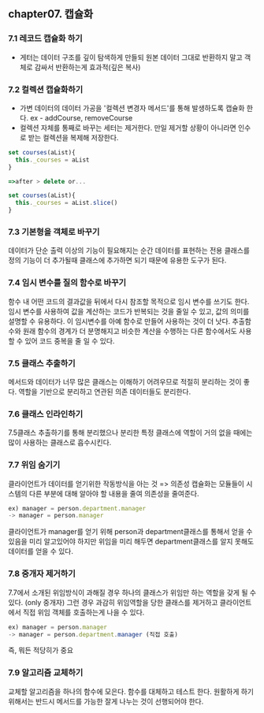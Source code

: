  ## chapter07. 캡슐화
 
 ### 7.1 레코드 캡슐화 하기
 - 게터는 데이터 구조를 깊이 탐색하게 만들되 원본 데이터 그대로 반환하지 말고 객체로 감싸서 반환하는게 효과적(깊은 복사)
 
### 7.2 컬렉션 캡슐화하기
- 가변 데이터의 데이터 가공을 '컬렉션 변경자 메서드'를 통해 발생하도록 캡슐화 한다.
ex - addCourse, removeCourse
- 컬렉션 자체를 통째로 바꾸는 세터는 제거한다.
만일 제거할 상황이 아니라면 인수로 받는 컬렉션을 복제해 저장한다.
```javascript
set courses(aList){
  this._courses = aList
}

=>after > delete or...

set courses(aList){
  this._courses = aList.slice()
}
```
### 7.3 기본형을 객체로 바꾸기
데이터가 단순 출력 이상의 기능이 필요해지는 순간 데이터를 표현하는 전용 클래스를 정의
기능이 더 추가될때 클래스에 추가하면 되기 때문에 유용한 도구가 된다.

### 7.4 임시 변수를 질의 함수로 바꾸기
함수 내 어떤 코드의 결과값을 뒤에서 다시 참조할 목적으로 임시 변수를 쓰기도 한다. 임시 변수를 사용하여 값을 계산하는 코드가 반복되는 것을 줄일 수 있고, 값의 의미를 설명할 수 유용하다. 이 임시변수를 아예 함수로 만들어 사용하는 것이 더 낫다. 추출함수와 원래 함수의 경계가 더 분명해지고 비슷한 계산을 수행하는 다른 함수에서도 사용할 수 있어 코드 중복을 줄 일 수 있다.

### 7.5 클래스 추출하기
메서드와 데이터가 너무 많은 클래스는 이해하기 어려우므로 적절히 분리하는 것이 좋다. 역할을 기반으로 분리하고 연관된 의존 데이터들도 분리한다.

### 7.6 클래스 인라인하기
7.5클래스 추출하기를 통해 분리했으나 분리한 특정 클래스에 역할이 거의 없을 때에는 많이 사용하는 클래스로 흡수시킨다.

### 7.7 위임 숨기기
클라이언트가 데이터를 얻기위한 작동방식을 아는 것 => 의존성
캡슐화는 모듈들이 시스템의 다른 부분에 대해 알아야 할 내용을 줄여 의존성을 줄여준다.
```js
ex) manager = person.department.manager
-> manager = person.manager
```

클라이언트가 manager를 얻기 위해 person과 department클래스를 통해서 얻을 수 있음을 미리 알고있어야 하지만
위임을 미리 해두면 department클래스를 알지 못해도 데이터를 얻을 수 있다.



### 7.8 중개자 제거하기
7.7에서 소개된 위임방식이 과해질 경우
하나의 클래스가 위임만 하는 역할을 갖게 될 수 있다. (only 중개자)
그런 경우 과감히 위임역할을 당한 클래스를 제거하고 클라이언트에서 직접 위임 객체를 호출하는게 나을 수 있다.
```js
ex) manager = person.manager
-> manager = person.department.manager (직접 호출)
```

즉, 뭐든 적당히가 중요


### 7.9 알고리즘 교체하기
교체할 알고리즘을 하나의 함수에 모은다.
함수를 대체하고 테스트 한다.
원활하게 하기 위해서는 반드시 메서드를 가능한 잘게 나누는 것이 선행되어야 한다.


